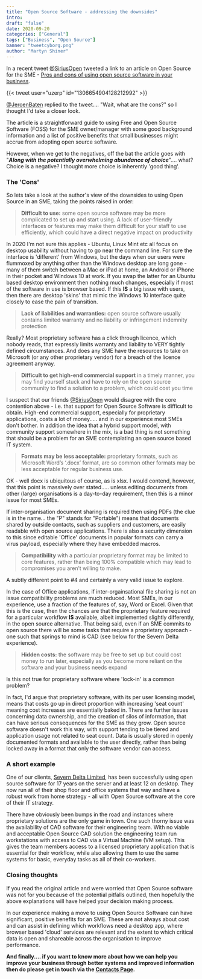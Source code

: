 ```yaml
---
title: "Open Source Software - addressing the downsides"
intro: 
draft: "false"
date: 2020-09-20
categories: ["General"]
tags: ["Business", "Open Source"]
banner: "tweetcyborg.png"
author: "Martyn Shiner"
---
```

In a recent tweet [@SiriusOpen](https://twitter.com/SiriusOpen) tweeted a link to an article on Open Source for the SME - [Pros and cons of using open source software in your business](https://realbusiness.co.uk/pros-cons-open-source-software/).

<!--more-->

{{< tweet user="uzerp" id="1306654904128212992" >}}

[@JeroenBaten](https://twitter.com/JeroenBaten) replied to the tweet.... "Wait, what are the cons?" so I thought I'd take a closer look.

The article is a straightforward guide to using Free and Open Source Software (FOSS) for the SME owner/manager with some good background information and a list of positive benefits that small businesses might accrue from adopting open source software.

However, when we get to the negatives, off the bat the article goes with "**_Along with the potentially overwhelming abundance of choice_**".... what? Choice is a negative? I thought more choice is inherently 'good thing'.

### The 'Cons'

So lets take a look at the author's view of the downsides to using Open Source in an SME, taking the points raised in order:

>**Difficult to use:** some open source software may be more complicated to set up and start using. A lack of user-friendly interfaces or features may make them difficult for your staff to use efficiently, which could have a direct negative impact on productivity

In 2020 I'm not sure this applies - Ubuntu, Linux Mint etc all focus on desktop usability without having to go near the command line. For sure the interface is 'different' from Windows, but the days when our users were flummoxed by anything other than the Windows desktop are long gone - many of them switch between a Mac or iPad at home, an Android or iPhone in their pocket and Windows 10 at work. If you swap the latter for an Ubuntu based desktop environment then nothing much changes, especially if most of the software in use is browser based. If this **IS** a big issue with users, then there are desktop 'skins' that mimic the Windows 10 interface quite closely to ease the pain of transition.

>**Lack of liabilities and warranties:** open source software usually contains limited warranty and no liability or infringement indemnity protection

Really? Most proprietary software has a click through licence, which nobody reads, that expressly limits warranty and liability to VERY tightly defined circumstances. And does any SME have the resources to take on Microsoft (or any other proprietary vendor) for a breach of the licence agreement anyway.

>**Difficult to get high-end commercial support** in a timely manner, you may find yourself stuck and have to rely on the open source community to find a solution to a problem, which could cost you time

I suspect that our friends [@SiriusOpen](https://twitter.com/SiriusOpen) would disagree with the core contention above - i.e. that support for Open Source Software is difficult to obtain. High-end commercial support, especially for proprietary applications, costs a lot of money..... and in our experience most SMEs don't bother. In addition the idea that a hybrid support model, with community support somewhere in the mix, is a bad thing is not something that should be a problem for an SME contemplating an open source based IT system.

>**Formats may be less acceptable:** proprietary formats, such as Microsoft Word’s ‘.docx’ format, are so common other formats may be less acceptable for regular business use.

OK - well docx is ubiquitous of course, as is xlsx. I would contend, however, that this point is massively over stated..... unless editing documents from other (large) organisations is a day-to-day requirement, then this is a minor issue for most SMEs.

If inter-organisation document sharing is required then using PDFs (the clue is in the name... the "P" stands for "Portable") means that documents shared by outside contacts, such as suppliers and customers, are easily readable with open source applications. There is also a security dimension to this since editable 'Office' documents in popular formats can carry a virus payload, especially where they have embedded macros.

>**Compatibility** with a particular proprietary format may be limited to core features, rather than being 100% compatible which may lead to compromises you aren’t willing to make.

A subtly different point to #4 and certainly a very valid issue to explore.

In the case of Office applications, if inter-orgainsational file sharing is not an issue compatibility problems are much reduced. Most SMEs, in our experience, use a fraction of the features of, say, Word or Excel. Given that this is the case, then the chances are that the proprietary feature required for a particular workflow **IS** available, albeit implemented slightly differently, in the open source alternative. That being said, even if an SME commits to open source there will be some tasks that require a proprietary approach - one such that springs to mind is CAD (see below for the Severn Delta experience).

>**Hidden costs:** the software may be free to set up but could cost money to run later, especially as you become more reliant on the software and your business needs expand

Is this not true for proprietary software where 'lock-in' is a common problem?

In fact, I'd argue that proprietary software, with its per user licensing model, means that costs go up in direct proportion with increasing 'seat count' meaning cost increases are essentially baked in. There are further issues concerning data ownership, and the creation of silos of information, that can have serious consequences for the SME as they grow. Open source software doesn't work this way, with support tending to be tiered and application usage not related to seat count. Data is usually stored in openly documented formats and available to the user directly, rather than being locked away in a format that only the software vendor can access.

### A short example

One of our clients, [Severn Delta Limited](case-studies/sdl/), has been successfully using open source software for 17 years on the server and at least 12 on desktop. They now run all of their shop floor and office systems that way and have a robust work from home strategy - all with Open Source software at the core of their IT strategy.

There have obviously been bumps in the road and instances where proprietary solutions are the only game in town. One such thorny issue was the availability of CAD software for their engineering team. With no viable and acceptable Open Source CAD solution the engineering team run workstations with access to CAD via a Virtual Machine (VM setup). This gives the team members access to a licensed proprietary application that is essential for their workflow, while also allowing them to use the same systems for basic, everyday tasks as all of their co-workers.

### Closing thoughts

If you read the original article and were worried that Open Source software was not for you because of the potential pitfalls outlined, then hopefully the above explanations will have helped your decision making process.

In our experience making a move to using Open Source Software can have significant, positive benefits for an SME. These are not always about cost and can assist in defining which workflows need a desktop app, where browser based 'cloud' services are relevant and the extent to which critical data is open and shareable across the organisation to improve performance.

**And finally.... if you want to know more about how we can help you improve your business through better systems and improved information then do please get in touch via the [Contacts Page](/contact/).**
